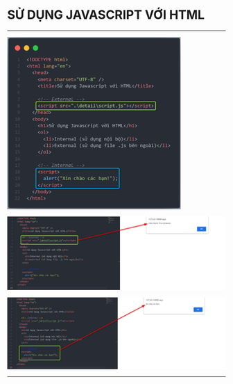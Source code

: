 # SỬ DỤNG JAVASCRIPT VỚI HTML

---

<img src="./images/001.png" alt="JAVASCRIPT VỚI HTML" width="400px"/>

![External](./images/002.png "External")

![Internal](./images/003.png "Internal")

---
